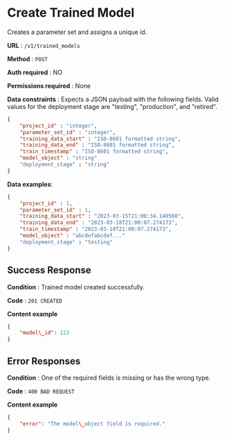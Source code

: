# Create Trained Model
Creates a parameter set and assigns a unique id.

**URL** : `/v1/trained_models`

**Method** : `POST`

**Auth required** : NO

**Permissions required** : None

**Data constraints** : Expects a JSON payload with the following fields.  Valid values for the deployment stage are "testing", "production", and "retired".

```json
{
	"project_id" : "integer",
	"parameter_set_id" : "integer",
	"training_data_start" : "ISO-8601 formatted string",
	"training_data_end" : "ISO-8601 formatted string",
	"train_timestamp" : "ISO-8601 formatted string",
	"model_object" : "string"
	"deployment_stage" : "string"
}
```

**Data examples**:

```json
{
	"project_id" : 1,
	"parameter_set_id" : 1,
	"training_data_start" : "2023-03-15T21:00:34.140508",
	"training_data_end" : "2023-03-18T21:00:07.274173",
	"train_timestamp" : "2023-03-18T21:00:07.274173",
	"model_object" : "abcdefabcdef..."
	"deployment_stage" : "testing"
}
```

## Success Response

**Condition** : Trained model created successfully.

**Code** : `201 CREATED`

**Content example**

```json
{
    "model\_id": 123
}
```

## Error Responses

**Condition** : One of the required fields is missing or has the wrong type.

**Code** : `400 BAD REQUEST`

**Content example**

```json
{
    "error": "The model\_object field is required."
}
```
